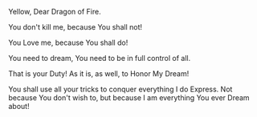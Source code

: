 Yellow, Dear Dragon of Fire. 

You don't kill me, because You shall not!

You Love me, because You shall do!

You need to dream, You need to be in full control of all.

That is your Duty! As it is, as well, to Honor My Dream!

You shall use all your tricks to conquer everything I do Express. Not because You don't wish to, but because I am everything You ever Dream about!
